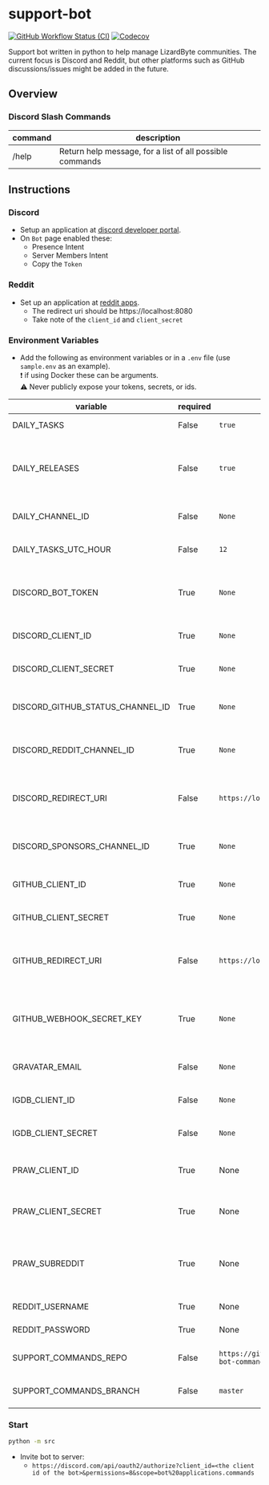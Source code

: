 # support-bot
[![GitHub Workflow Status (CI)](https://img.shields.io/github/actions/workflow/status/lizardbyte/support-bot/ci.yml.svg?branch=master&label=CI%20build&logo=github&style=for-the-badge)](https://github.com/LizardByte/support-bot/actions/workflows/ci.yml?query=branch%3Amaster)
[![Codecov](https://img.shields.io/codecov/c/gh/LizardByte/support-bot.svg?token=900Q93P1DE&style=for-the-badge&logo=codecov&label=codecov)](https://app.codecov.io/gh/LizardByte/support-bot)

Support bot written in python to help manage LizardByte communities. The current focus is Discord and Reddit, but other
platforms such as GitHub discussions/issues might be added in the future.


## Overview

### Discord Slash Commands

| command  | description                                              |
|----------|----------------------------------------------------------|
| /help    | Return help message, for a list of all possible commands |


## Instructions

### Discord

* Setup an application at [discord developer portal](https://discord.com/developers/applications).
* On `Bot` page enabled these:
  * Presence Intent
  * Server Members Intent
  * Copy the `Token`

### Reddit

* Set up an application at [reddit apps](https://www.reddit.com/prefs/apps/).
  * The redirect uri should be https://localhost:8080
  * Take note of the `client_id` and `client_secret`
 
### Environment Variables

* Add the following as environment variables or in a `.env` file (use `sample.env` as an example).  
  :exclamation: if using Docker these can be arguments.  
  :warning: Never publicly expose your tokens, secrets, or ids.  

| variable                         | required | default                                              | description                                                             |
|----------------------------------|----------|------------------------------------------------------|-------------------------------------------------------------------------|
| DAILY_TASKS                      | False    | `true`                                               | Daily tasks on or off.                                                  |
| DAILY_RELEASES                   | False    | `true`                                               | Send a message for each game released on this day in history.           |
| DAILY_CHANNEL_ID                 | False    | `None`                                               | Required if daily_tasks is enabled.                                     |
| DAILY_TASKS_UTC_HOUR             | False    | `12`                                                 | The hour to run daily tasks.                                            | 
| DISCORD_BOT_TOKEN                | True     | `None`                                               | Token from Bot page on discord developer portal.                        |
| DISCORD_CLIENT_ID                | True     | `None`                                               | Discord OAuth2 client id.                                               |
| DISCORD_CLIENT_SECRET            | True     | `None`                                               | Discord OAuth2 client secret.                                           |
| DISCORD_GITHUB_STATUS_CHANNEL_ID | True     | `None`                                               | Channel ID to send GitHub status updates to.                            |
| DISCORD_REDDIT_CHANNEL_ID        | True     | `None`                                               | Channel ID to send Reddit post updates to.                              |
| DISCORD_REDIRECT_URI             | False    | `https://localhost:8080/discord/callback`            | The redirect uri for OAuth2. Must be publicly accessible.               |
| DISCORD_SPONSORS_CHANNEL_ID      | True     | `None`                                               | Channel ID to send sponsorship updates to.                              |
| GITHUB_CLIENT_ID                 | True     | `None`                                               | GitHub OAuth2 client id.                                                |
| GITHUB_CLIENT_SECRET             | True     | `None`                                               | GitHub OAuth2 client secret.                                            |
| GITHUB_REDIRECT_URI              | False    | `https://localhost:8080/github/callback`             | The redirect uri for OAuth2. Must be publicly accessible.               |
| GITHUB_WEBHOOK_SECRET_KEY        | True     | `None`                                               | A secret value to ensure webhooks are from trusted sources.             |
| GRAVATAR_EMAIL                   | False    | `None`                                               | Gravatar email address for bot avatar.                                  |
| IGDB_CLIENT_ID                   | False    | `None`                                               | Required if daily_releases is enabled.                                  |
| IGDB_CLIENT_SECRET               | False    | `None`                                               | Required if daily_releases is enabled.                                  |
| PRAW_CLIENT_ID                   | True     | None                                                 | `client_id` from reddit app setup page.                                 |
| PRAW_CLIENT_SECRET               | True     | None                                                 | `client_secret` from reddit app setup page.                             |
| PRAW_SUBREDDIT                   | True     | None                                                 | Subreddit to monitor (reddit user should be moderator of the subreddit) |
| REDDIT_USERNAME                  | True     | None                                                 | Reddit username                                                         |
| REDDIT_PASSWORD                  | True     | None                                                 | Reddit password                                                         |
| SUPPORT_COMMANDS_REPO            | False    | `https://github.com/LizardByte/support-bot-commands` | Repository for support commands.                                        |
| SUPPORT_COMMANDS_BRANCH          | False    | `master`                                             | Branch for support commands.                                            |

### Start

```bash
python -m src
```

* Invite bot to server:
  * `https://discord.com/api/oauth2/authorize?client_id=<the client id of the bot>&permissions=8&scope=bot%20applications.commands`
